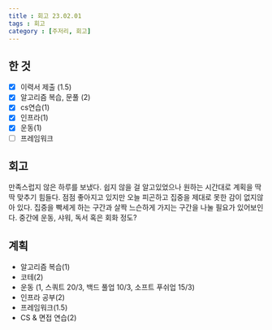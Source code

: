 ```yaml
---
title : 회고 23.02.01
tags : 회고
category : [주저리, 회고]
---
```


## 한 것

- [x] 이력서 제출 (1.5)
- [x] 알고리즘 복습, 문풀 (2)
- [x] cs연습(1)
- [x] 인프라(1)
- [x] 운동(1)
- [ ] 프레임워크

## 회고
만족스럽지 않은 하루를 보냈다. 쉽지 않을 걸 알고있었으나 원하는 시간대로 계획을 딱딱 맞추기 힘들다. 점점 좋아지고 있지만 오늘 피곤하고 집중을 제대로 못한 감이 없지않아 있다.
집중을 빡세게 하는 구간과 살짝 느슨하게 가지는 구간을 나눌 필요가 있어보인다. 중간에 운동, 샤워, 독서 혹은 회화 정도?

## 계획
- 알고리즘 복습(1)
- 코테(2)
- 운동 (1, 스쿼트 20/3, 백드 풀업 10/3, 소프트 푸쉬업 15/3)
- 인프라 공부(2)
- 프레임워크(1.5)
- CS & 면접 연습(2)

